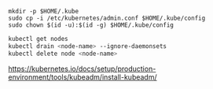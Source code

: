 ```
mkdir -p $HOME/.kube
sudo cp -i /etc/kubernetes/admin.conf $HOME/.kube/config
sudo chown $(id -u):$(id -g) $HOME/.kube/config
```
```bash
kubectl get nodes
kubectl drain <node-name> --ignore-daemonsets
kubectl delete node <node-name>
```

https://kubernetes.io/docs/setup/production-environment/tools/kubeadm/install-kubeadm/
